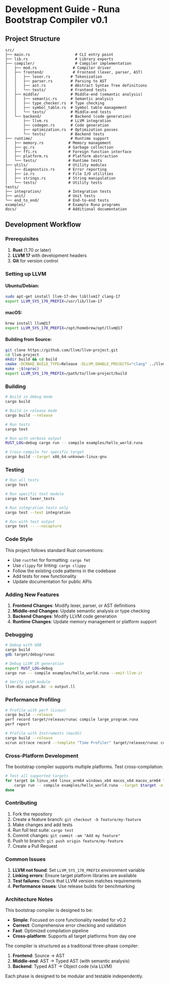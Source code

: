 # Development Guide - Runa Bootstrap Compiler v0.1

## Project Structure

```
src/
├── main.rs                    # CLI entry point
├── lib.rs                     # Library exports
├── compiler/                  # Compiler implementation
│   ├── mod.rs                # Compiler driver
│   ├── frontend/             # Frontend (lexer, parser, AST)
│   │   ├── lexer.rs         # Tokenization
│   │   ├── parser.rs        # Parsing to AST
│   │   ├── ast.rs           # Abstract Syntax Tree definitions
│   │   └── tests/           # Frontend tests
│   ├── middle/              # Middle-end (semantic analysis)
│   │   ├── semantic.rs      # Semantic analysis
│   │   ├── type_checker.rs  # Type checking
│   │   ├── symbol_table.rs  # Symbol table management
│   │   └── tests/           # Middle-end tests
│   └── backend/             # Backend (code generation)
│       ├── llvm.rs          # LLVM integration
│       ├── codegen.rs       # Code generation
│       ├── optimization.rs  # Optimization passes
│       └── tests/           # Backend tests
├── runtime/                 # Runtime support
│   ├── memory.rs           # Memory management
│   ├── gc.rs               # Garbage collection
│   ├── ffi.rs              # Foreign function interface
│   ├── platform.rs         # Platform abstraction
│   └── tests/              # Runtime tests
├── utils/                  # Utility modules
│   ├── diagnostics.rs      # Error reporting
│   ├── io.rs               # File I/O utilities
│   ├── strings.rs          # String manipulation
│   └── tests/              # Utility tests
tests/
├── integration/            # Integration tests
├── unit/                   # Unit tests
└── end_to_end/             # End-to-end tests
examples/                   # Example Runa programs
docs/                       # Additional documentation
```

## Development Workflow

### Prerequisites

1. **Rust** (1.70 or later)
2. **LLVM 17** with development headers
3. **Git** for version control

### Setting up LLVM

#### Ubuntu/Debian:
```bash
sudo apt-get install llvm-17-dev libllvm17 clang-17
export LLVM_SYS_170_PREFIX=/usr/lib/llvm-17
```

#### macOS:
```bash
brew install llvm@17
export LLVM_SYS_170_PREFIX=/opt/homebrew/opt/llvm@17
```

#### Building from Source:
```bash
git clone https://github.com/llvm/llvm-project.git
cd llvm-project
mkdir build && cd build
cmake -DCMAKE_BUILD_TYPE=Release -DLLVM_ENABLE_PROJECTS="clang" ../llvm
make -j$(nproc)
export LLVM_SYS_170_PREFIX=/path/to/llvm-project/build
```

### Building

```bash
# Build in debug mode
cargo build

# Build in release mode
cargo build --release

# Run tests
cargo test

# Run with verbose output
RUST_LOG=debug cargo run -- compile examples/hello_world.runa

# Cross-compile for specific target
cargo build --target x86_64-unknown-linux-gnu
```

### Testing

```bash
# Run all tests
cargo test

# Run specific test module
cargo test lexer_tests

# Run integration tests only
cargo test --test integration

# Run with test output
cargo test -- --nocapture
```

### Code Style

This project follows standard Rust conventions:

- Use `rustfmt` for formatting: `cargo fmt`
- Use `clippy` for linting: `cargo clippy`
- Follow the existing code patterns in the codebase
- Add tests for new functionality
- Update documentation for public APIs

### Adding New Features

1. **Frontend Changes**: Modify lexer, parser, or AST definitions
2. **Middle-end Changes**: Update semantic analysis or type checking
3. **Backend Changes**: Modify LLVM code generation
4. **Runtime Changes**: Update memory management or platform support

### Debugging

```bash
# Debug with GDB
cargo build
gdb target/debug/runac

# Debug LLVM IR generation
export RUST_LOG=debug
cargo run -- compile examples/hello_world.runa --emit-llvm-ir

# Verify LLVM module
llvm-dis output.bc -o output.ll
```

### Performance Profiling

```bash
# Profile with perf (Linux)
cargo build --release
perf record target/release/runac compile large_program.runa
perf report

# Profile with Instruments (macOS)
cargo build --release
xcrun xctrace record --template "Time Profiler" target/release/runac compile large_program.runa
```

### Cross-Platform Development

The bootstrap compiler supports multiple platforms. Test cross-compilation:

```bash
# Test all supported targets
for target in linux_x64 linux_arm64 windows_x64 macos_x64 macos_arm64 freebsd_x64; do
    cargo run -- compile examples/hello_world.runa --target $target -o test_$target
done
```

### Contributing

1. Fork the repository
2. Create a feature branch: `git checkout -b feature/my-feature`
3. Make changes and add tests
4. Run full test suite: `cargo test`
5. Commit changes: `git commit -am "Add my feature"`
6. Push to branch: `git push origin feature/my-feature`
7. Create a Pull Request

### Common Issues

1. **LLVM not found**: Set `LLVM_SYS_170_PREFIX` environment variable
2. **Linking errors**: Ensure target platform libraries are available
3. **Test failures**: Check that LLVM version matches requirements
4. **Performance issues**: Use release builds for benchmarking

### Architecture Notes

This bootstrap compiler is designed to be:
- **Simple**: Focused on core functionality needed for v0.2
- **Correct**: Comprehensive error checking and validation
- **Fast**: Optimized compilation pipeline
- **Cross-platform**: Supports all target platforms from day one

The compiler is structured as a traditional three-phase compiler:
1. **Frontend**: Source → AST
2. **Middle-end**: AST → Typed AST (with semantic analysis)
3. **Backend**: Typed AST → Object code (via LLVM)

Each phase is designed to be modular and testable independently.